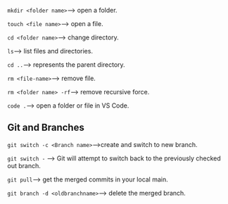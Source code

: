 `mkdir <folder name>`--> open a folder.

`touch <file name>`--> open a file.

`cd <folder name>`--> change directory.

`ls`--> list files and directories.

`cd ..`--> represents the parent directory.

`rm <file-name>`--> remove file.

`rm <folder name> -rf`--> remove recursive force.

`code .`--> open a folder or file in VS Code.

## Git and Branches

`git switch -c <Branch name>`-->create and switch to new branch.

`git switch -` --> Git will attempt to switch back to the previously checked out branch.

`git pull`--> get the merged commits in your local main.

`git branch -d <oldbranchname>`--> delete the merged branch.
